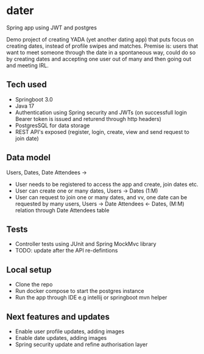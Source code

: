 # dater
Spring app using JWT and postgres

Demo project of creating YADA (yet another dating app) that puts focus on creating dates, instead of profile swipes and matches. Premise is: users that want to meet someone through the date in a spontaneous way, could do so by creating dates and accepting one user out of many and then going out and meeting IRL.

## Tech used
- Springboot 3.0
- Java 17
- Authentication using Spring security and JWTs (on successfull login Bearer token is issued and returend through http headers)
- PostgresSQL for data storage
- REST API's exposed (register, login, create, view and send request to join date)

## Data model
Users, Dates, Date Attendees ->
- User needs to be registered to access the app and create, join dates etc.
- User can create one or many dates, Users -> Dates (1:M)
- User can request to join one or many dates, and vv, one date can be requested by many users, Users -> Date Attendees <- Dates, (M:M) relation through Date Attendees table

## Tests
- Controller tests using JUnit and Spring MockMvc library
- TODO: update after the API re-defintions

## Local setup
- Clone the repo
- Run docker compose to start the postgres instance
- Run the app through IDE e.g intellij or springboot mvn helper 

## Next features and updates
- Enable user profile updates, adding images
- Enable date updates, adding images
- Spring security update and refine authorisation layer

